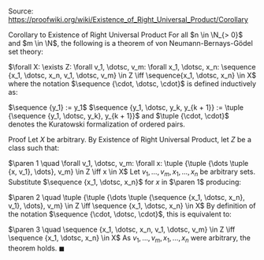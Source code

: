 # 

Source: https://proofwiki.org/wiki/Existence_of_Right_Universal_Product/Corollary

Corollary to Existence of Right Universal Product
For all $n \in \N_{> 0}$ and $m \in \N$, the following is a theorem of von Neumann-Bernays-Gödel set theory:

$\forall X: \exists Z: \forall v_1, \dotsc, v_m: \forall x_1, \dotsc, x_n: \sequence {x_1, \dotsc, x_n, v_1, \dotsc, v_m} \in Z \iff \sequence{x_1, \dotsc, x_n} \in X$
where the notation $\sequence {\cdot, \dotsc, \cdot}$ is defined inductively as:

$\sequence {y_1} := y_1$
$\sequence {y_1, \dotsc, y_k, y_{k + 1}} := \tuple {\sequence {y_1, \dotsc, y_k}, y_{k + 1}}$
and $\tuple {\cdot, \cdot}$ denotes the Kuratowski formalization of ordered pairs.


Proof
Let $X$ be arbitrary.
By Existence of Right Universal Product, let $Z$ be a class such that:

$\paren 1 \quad \forall v_1, \dotsc, v_m: \forall x: \tuple {\tuple {\dots \tuple {x, v_1}, \dots}, v_m} \in Z \iff x \in X$
Let $v_1, \dotsc, v_m, x_1, \dotsc, x_n$ be arbitrary sets.
Substitute $\sequence {x_1, \dotsc, x_n}$ for $x$ in $\paren 1$ producing:

$\paren 2 \quad \tuple {\tuple {\dots \tuple {\sequence {x_1, \dotsc, x_n}, v_1}, \dots}, v_m} \in Z \iff \sequence {x_1, \dotsc, x_n} \in X$
By definition of the notation $\sequence {\cdot, \dotsc, \cdot}$, this is equivalent to:

$\paren 3 \quad \sequence {x_1, \dotsc, x_n, v_1, \dotsc, v_m} \in Z \iff \sequence {x_1, \dotsc, x_n} \in X$
As $v_1, \dotsc, v_m, x_1, \dotsc, x_n$ were arbitrary, the theorem holds.
$\blacksquare$





